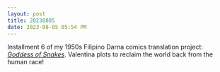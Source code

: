 ```yaml
---
layout: post
title: 20230805
date: 2023-08-05 05:54 PM
---
```

Installment 6 of my 1950s Filipino Darna comics translation project: [_Goddess of Snakes_](https://multoghost.wordpress.com/2023/08/05/1950s-darna-goddess-of-snakes/). Valentina plots to reclaim the world back from the human race!